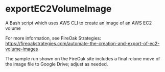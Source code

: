 # exportEC2VolumeImage
A Bash script which uses AWS CLI to create an image of an AWS EC2 volume

For more information, see FireOak Strategies: https://fireoakstrategies.com/automate-the-creation-and-export-of-ec2-volume-images

The sample run shown on the FireOak site includes a final rclone move of the image file to Google Drive; adjust as needed.  
